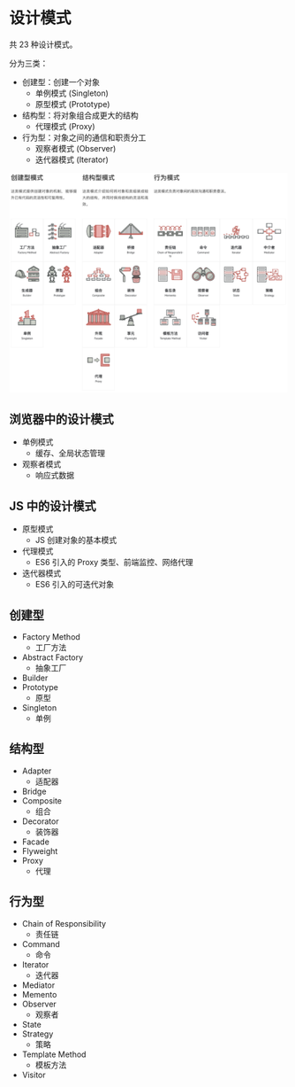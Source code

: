 # 设计模式

共 23 种设计模式。

分为三类：

- 创建型：创建一个对象
  - 单例模式 (Singleton)
  - 原型模式 (Prototype)
- 结构型：将对象组合成更大的结构
  - 代理模式 (Proxy)
- 行为型：对象之间的通信和职责分工
  - 观察者模式 (Observer)
  - 迭代器模式 (Iterator)

![](assets/design-pattern.png)

## 浏览器中的设计模式

- 单例模式
  - 缓存、全局状态管理
- 观察者模式
  - 响应式数据

## JS 中的设计模式

- 原型模式
  - JS 创建对象的基本模式
- 代理模式
  - ES6 引入的 Proxy 类型、前端监控、网络代理
- 迭代器模式
  - ES6 引入的可迭代对象

## 创建型

- Factory Method
  - 工厂方法
- Abstract Factory
  - 抽象工厂
- Builder
- Prototype
  - 原型
- Singleton
  - 单例

## 结构型

- Adapter
  - 适配器
- Bridge
- Composite
  - 组合
- Decorator
  - 装饰器
- Facade
- Flyweight
- Proxy
  - 代理

## 行为型

- Chain of Responsibility
  - 责任链
- Command
  - 命令
- Iterator
  - 迭代器
- Mediator
- Memento
- Observer
  - 观察者
- State
- Strategy
  - 策略
- Template Method
  - 模板方法
- Visitor
